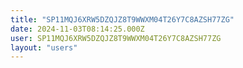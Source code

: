 ```yaml
---
title: "SP11MQJ6XRW5DZQJZ8T9WWXM04T26Y7C8AZSH77ZG"
date: 2024-11-03T08:14:25.000Z
user: SP11MQJ6XRW5DZQJZ8T9WWXM04T26Y7C8AZSH77ZG
layout: "users"
---
```

    